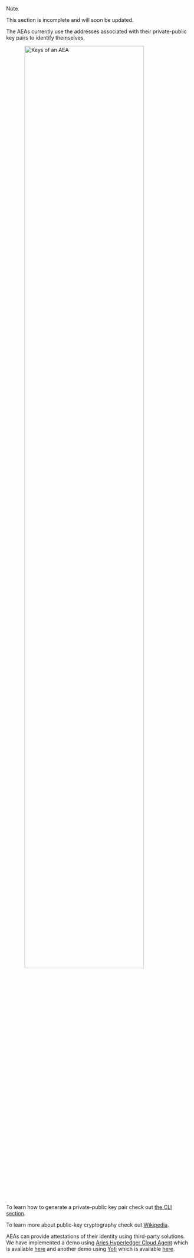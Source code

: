 <div class="admonition note">
  <p class="admonition-title">Note</p>
  <p>This section is incomplete and will soon be updated.
</p>
</div>

The AEAs currently use the addresses associated with their private-public key pairs to identify themselves.

<img src="../assets/keys.jpg" alt="Keys of an AEA" class="center" style="display: block; margin-left: auto; margin-right: auto;width:80%;">

To learn how to generate a private-public key pair check out <a href="../cli-commands">the CLI section</a>.

To learn more about public-key cryptography check out <a href="https://simple.wikipedia.org/wiki/Public-key_cryptography" target="_blank">Wikipedia</a>.

AEAs can provide attestations of their identity using third-party solutions. We have implemented a demo using <a href="https://github.com/hyperledger/aries-cloudagent-python" target="_blank">Aries Hyperledger Cloud Agent</a> which is available <a href="../aries-cloud-agent-demo">here</a> and another demo using <a href="https://developers.yoti.com/yoti" target="_blank">Yoti</a> which is available <a href="https://github.com/fetchai/agents-yoti" target="_blank">here</a>.
